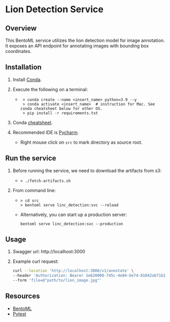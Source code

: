 # Lion Detection Service

## Overview

This BentoML service utilizes the lion detection model for image annotation. It exposes an API endpoint for annotating images with bounding box coordinates.

## Installation
1) Install [Conda](https://docs.conda.io/projects/conda/en/latest/user-guide/install/#regular-installation).
2) Execute the following on a terminal:
   - ```
      > conda create --name <insert_name> python=3.9 --y
      > conda activate <insert_name>  # instruction for Mac. See conda cheatsheet below for other OS.
      > pip install -r requirements.txt
     ``` 
 
3) Conda [cheatsheet](https://docs.conda.io/projects/conda/en/4.6.0/_downloads/52a95608c49671267e40c689e0bc00ca/conda-cheatsheet.pdf).
4) Recommended IDE is [Pycharm](https://www.jetbrains.com/pycharm/download/).
   * Right mouse click on `src` to mark directory as source root.

## Run the service
1) Before running the service, we need to download the artifacts from s3:
   - ```
     > ./fetch-artifacts.sh
     ```
2) From command line:
   - ```
     > cd src
     > bentoml serve linc_detection:svc --reload
     ```
   - Alternatively, you can start up a production server:
     ```
     bentoml serve linc_detection:svc --production
     ```

## Usage
1) Swagger url: http://localhost:3000

2) Example curl request:
    ```bash
    curl --location 'http://localhost:3000/v1/annotate' \
    --header 'Authorization: Bearer 1e620008-745c-4e84-be74-81042ab71b1e' \
    --form 'file=@"path/to/lion_image.jpg"'
   ```

## Resources
* [BentoML](https://docs.bentoml.org/en/latest/index.html)
* [Pytest](https://docs.pytest.org/en/stable/contents.html)